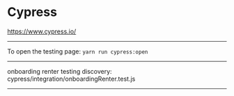 # Cypress
https://www.cypress.io/

----------------

To open the testing page: `yarn run cypress:open`

-----------------

onboarding renter testing discovery: cypress/integration/onboardingRenter.test.js

----------------